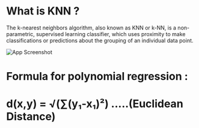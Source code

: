 
# What is KNN ?

The k-nearest neighbors algorithm, also known as KNN or k-NN, is a non-parametric, supervised learning classifier, which uses proximity to make classifications or predictions about the grouping of an individual data point.

![App Screenshot](https://qph.cf2.quoracdn.net/main-qimg-1628432c5ea51c2f78c139cd31174a6a)

# Formula for polynomial regression :

# d(x,y) = √(∑(y₁-x₁)²)    .....(Euclidean Distance)